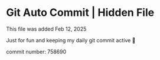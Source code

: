 # Git Auto Commit | Hidden File

This file was added Feb 12, 2025

Just for fun and keeping my daily git commit active 🤪

commit number: 758690
